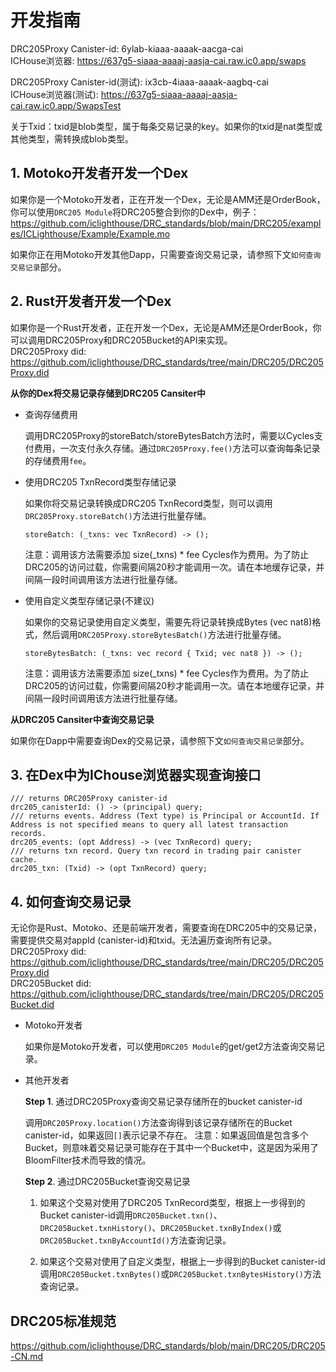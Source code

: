 
# 开发指南

DRC205Proxy Canister-id: 6ylab-kiaaa-aaaak-aacga-cai  
ICHouse浏览器: https://637g5-siaaa-aaaaj-aasja-cai.raw.ic0.app/swaps

DRC205Proxy Canister-id(测试): ix3cb-4iaaa-aaaak-aagbq-cai  
ICHouse浏览器(测试): https://637g5-siaaa-aaaaj-aasja-cai.raw.ic0.app/SwapsTest

关于Txid：txid是blob类型，属于每条交易记录的key。如果你的txid是nat类型或其他类型，需转换成blob类型。

## 1. Motoko开发者开发一个Dex

如果你是一个Motoko开发者，正在开发一个Dex，无论是AMM还是OrderBook，你可以使用`DRC205 Module`将DRC205整合到你的Dex中，例子：https://github.com/iclighthouse/DRC_standards/blob/main/DRC205/examples/ICLighthouse/Example/Example.mo  

如果你正在用Motoko开发其他Dapp，只需要查询交易记录，请参照下文`如何查询交易记录`部分。

## 2. Rust开发者开发一个Dex

如果你是一个Rust开发者，正在开发一个Dex，无论是AMM还是OrderBook，你可以调用DRC205Proxy和DRC205Bucket的API来实现。  
DRC205Proxy did: https://github.com/iclighthouse/DRC_standards/tree/main/DRC205/DRC205Proxy.did   

**从你的Dex将交易记录存储到DRC205 Cansiter中**

- 查询存储费用

    调用DRC205Proxy的storeBatch/storeBytesBatch方法时，需要以Cycles支付费用，一次支付永久存储。通过`DRC205Proxy.fee()`方法可以查询每条记录的存储费用`fee`。

- 使用DRC205 TxnRecord类型存储记录

    如果你将交易记录转换成DRC205 TxnRecord类型，则可以调用`DRC205Proxy.storeBatch()`方法进行批量存储。
    ```
    storeBatch: (_txns: vec TxnRecord) -> ();
    ```
    注意：调用该方法需要添加 size(_txns) * fee Cycles作为费用。为了防止DRC205的访问过载，你需要间隔20秒才能调用一次。请在本地缓存记录，并间隔一段时间调用该方法进行批量存储。

- 使用自定义类型存储记录(不建议)

    如果你的交易记录使用自定义类型，需要先将记录转换成Bytes (vec nat8)格式，然后调用`DRC205Proxy.storeBytesBatch()`方法进行批量存储。
    ```
    storeBytesBatch: (_txns: vec record { Txid; vec nat8 }) -> ();
    ```
    注意：调用该方法需要添加 size(_txns) * fee Cycles作为费用。为了防止DRC205的访问过载，你需要间隔20秒才能调用一次。请在本地缓存记录，并间隔一段时间调用该方法进行批量存储。

**从DRC205 Cansiter中查询交易记录**

如果你在Dapp中需要查询Dex的交易记录，请参照下文`如何查询交易记录`部分。

## 3. 在Dex中为IChouse浏览器实现查询接口

```
/// returns DRC205Proxy canister-id
drc205_canisterId: () -> (principal) query;
/// returns events. Address (Text type) is Principal or AccountId. If Address is not specified means to query all latest transaction records.
drc205_events: (opt Address) -> (vec TxnRecord) query;
/// returns txn record. Query txn record in trading pair canister cache.
drc205_txn: (Txid) -> (opt TxnRecord) query;
```

## 4. 如何查询交易记录

无论你是Rust、Motoko、还是前端开发者，需要查询在DRC205中的交易记录，需要提供交易对appId (canister-id)和txid。无法遍历查询所有记录。  
DRC205Proxy did: https://github.com/iclighthouse/DRC_standards/tree/main/DRC205/DRC205Proxy.did   
DRC205Bucket did: https://github.com/iclighthouse/DRC_standards/tree/main/DRC205/DRC205Bucket.did   

- Motoko开发者

    如果你是Motoko开发者，可以使用`DRC205 Module`的get/get2方法查询交易记录。

- 其他开发者

    **Step 1**. 通过DRC205Proxy查询交易记录存储所在的bucket canister-id

    调用`DRC205Proxy.location()`方法查询得到该记录存储所在的Bucket canister-id，如果返回`[]`表示记录不存在。
    注意：如果返回值是包含多个Bucket，则意味着交易记录可能存在于其中一个Bucket中，这是因为采用了BloomFilter技术而导致的情况。

    **Step 2**. 通过DRC205Bucket查询交易记录

    1) 如果这个交易对使用了DRC205 TxnRecord类型，根据上一步得到的Bucket canister-id调用`DRC205Bucket.txn()`、`DRC205Bucket.txnHistory()`、`DRC205Bucket.txnByIndex()`或`DRC205Bucket.txnByAccountId()`方法查询记录。

    2) 如果这个交易对使用了自定义类型，根据上一步得到的Bucket canister-id调用`DRC205Bucket.txnBytes()`或`DRC205Bucket.txnBytesHistory()`方法查询记录。

## DRC205标准规范

https://github.com/iclighthouse/DRC_standards/blob/main/DRC205/DRC205-CN.md